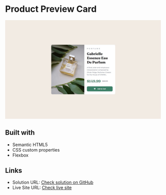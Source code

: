 # Product Preview Card

![Design preview for the Blog preview card coding challenge](./design/design-image.jpg)


## Built with

- Semantic HTML5 
- CSS custom properties
- Flexbox

## Links

- Solution URL: [Check solution on GitHub](https://github.com/hoda257/Product-Preview-Card.git)
- Live Site URL: [Check live site](https://hoda257.github.io/Product-Preview-Card/)